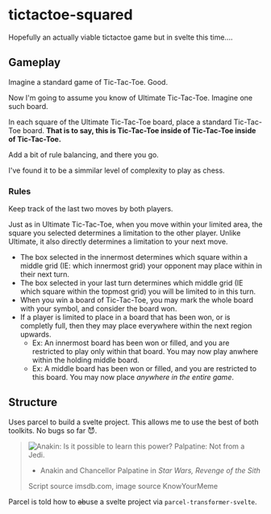 # tictactoe-squared
Hopefully an actually viable tictactoe game but in svelte this time....

## Gameplay

Imagine a standard game of Tic-Tac-Toe.
Good.

Now I'm going to assume you know of Ultimate Tic-Tac-Toe. Imagine one such board.

In each square of the Ultimate Tic-Tac-Toe board, place a standard Tic-Tac-Toe
board.
**That is to say, this is Tic-Tac-Toe inside of Tic-Tac-Toe inside of
Tic-Tac-Toe.**

Add a bit of rule balancing, and there you go.

I've found it to be a simmilar level of complexity to play as chess.

### Rules

Keep track of the last two moves by both players.

Just as in Ultimate Tic-Tac-Toe, when you move within your limited area, the
square you selected determines a limitation to the other player.
Unlike Ultimate, it also directly determines a limitation to your next move.

- The box selected in the innermost determines which square within a middle
grid (IE: which innermost grid) your opponent may place within in their next
turn.
- The box selected in your last turn determines which middle grid (IE which
square within the topmost grid) you will be limited to in this turn.
- When you win a board of Tic-Tac-Toe, you may mark the whole board with your
symbol, and consider the board won.
- If a player is limited to place in a board that has been won, or is completly
full, then they may place everywhere within the next region upwards.
  - Ex: An innermost board has been won or filled, and you are restricted to
  play only within that board. You may now play anwhere within the holding
  middle board.
  - Ex: A middle board has been won or filled, and you are restricted to this
  board. You may now place _anywhere in the entire game_.

## Structure

Uses parcel to build a svelte project.
This allows me to use the best of both toolkits.
No bugs so far 😈.

> ![
> Anakin: Is it possible to learn this power?
> Palpatine: Not from a Jedi.
> ](https://i.kym-cdn.com/photos/images/original/001/491/587/0c5.png)
>
> - Anakin and Chancellor Palpatine in _Star Wars, Revenge of the Sith_
>
> Script source imsdb.com, image source KnowYourMeme

Parcel is told how to ~~ab~~use a svelte project via
`parcel-transformer-svelte`.

